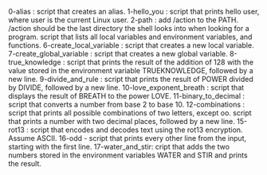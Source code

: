 0-alias : script that creates an alias.
1-hello_you : script that prints hello user, where user is the current Linux user.
2-path : add /action to the PATH. /action should be the last directory the shell looks into when looking for a program.
script that lists all local variables and environment variables, and functions.
6-create_local_variable : script that creates a new local variable.
7-create_global_variable : script that creates a new global variable.
8-true_knowledge : script that prints the result of the addition of 128 with the value stored in the environment variable TRUEKNOWLEDGE, followed by a new line.
9-divide_and_rule : script that prints the result of POWER divided by DIVIDE, followed by a new line.
10-love_exponent_breath : script that displays the result of BREATH to the power LOVE.
11-binary_to_decimal : script that converts a number from base 2 to base 10.
12-combinations : script that prints all possible combinations of two letters, except oo.
script that prints a number with two decimal places, followed by a new line.
15-rot13 : script that encodes and decodes text using the rot13 encryption. Assume ASCII.
16-odd - script that prints every other line from the input, starting with the first line.
17-water_and_stir: cript that adds the two numbers stored in the environment variables WATER and STIR and prints the result.
